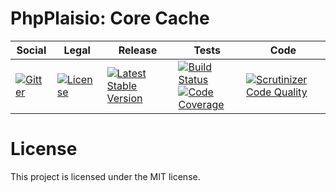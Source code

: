 # PhpPlaisio: Core Cache

<table>
<thead>
<tr>
<th>Social</th>
<th>Legal</th>
<th>Release</th>
<th>Tests</th>
<th>Code</th>
</tr>
</thead>
<tbody>
<tr>
<td>
<a href="https://gitter.im/PhpPlaisio/PhpPlaisio"><img src="https://badges.gitter.im/PhpPlaisio/PhpPlaisio.svg" alt="Gitter"/></a>
</td>
<td>
<a href="https://packagist.org/packages/plaisio/cache-core"><img src="https://poser.pugx.org/plaisio/cache-core/license" alt="License"/></a>
</td>
<td>
<a href="https://packagist.org/packages/plaisio/cache-core"><img src="https://poser.pugx.org/plaisio/cache-core/v/stable" alt="Latest Stable Version"/></a>
</td>
<td>
<a href="https://travis-ci.org/PhpPlaisio/cache-core"><img src="https://travis-ci.org/PhpPlaisio/cache-core.svg?branch=master" alt="Build Status"/></a><br/>
<a href="https://scrutinizer-ci.com/g/PhpPlaisio/cache-core/?branch=master"><img src="https://scrutinizer-ci.com/g/PhpPlaisio/cache-core/badges/coverage.png?b=master" alt="Code Coverage"/></a>
</td>
<td>
<a href="https://scrutinizer-ci.com/g/PhpPlaisio/cache-core/?branch=master"><img src="https://scrutinizer-ci.com/g/PhpPlaisio/cache-core/badges/quality-score.png?b=master" alt="Scrutinizer Code Quality"/></a>
</td>
</tr>
</tbody>
</table>

#  License

This project is licensed under the MIT license.

